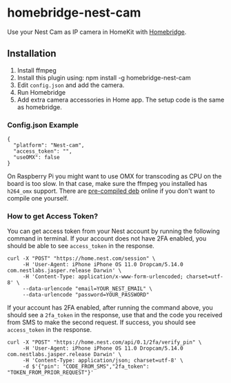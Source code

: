 # homebridge-nest-cam

Use your Nest Cam as IP camera in HomeKit with [Homebridge](https://github.com/nfarina/homebridge).

## Installation

1. Install ffmpeg
2. Install this plugin using: npm install -g homebridge-nest-cam
3. Edit ``config.json`` and add the camera.
3. Run Homebridge
4. Add extra camera accessories in Home app. The setup code is the same as homebridge.

### Config.json Example

    {
      "platform": "Nest-cam",
      "access_token": "",
      "useOMX": false
    }
    
On Raspberry Pi you might want to use OMX for transcoding as CPU on the board is too slow. In that case, make sure the ffmpeg you installed has `h264_omx` support. There are [pre-compiled deb](https://github.com/legotheboss/homebridge-camera-ffmpeg-omx) online if you don't want to compile one yourself.

### How to get Access Token?

You can get access token from your Nest account by running the following command in terminal. If your account does not have 2FA enabled, you should be able to see `access_token` in the response.

```
curl -X "POST" "https://home.nest.com/session" \
     -H 'User-Agent: iPhone iPhone OS 11.0 Dropcam/5.14.0 com.nestlabs.jasper.release Darwin' \
     -H 'Content-Type: application/x-www-form-urlencoded; charset=utf-8' \
     --data-urlencode "email=YOUR_NEST_EMAIL" \
     --data-urlencode "password=YOUR_PASSWORD"
```

If your account has 2FA enabled, after running the command above, you should see a `2fa_token` in the response, use that and the code you received from SMS to make the second request. If success, you should see `access_token` in the response.

```
curl -X "POST" "https://home.nest.com/api/0.1/2fa/verify_pin" \
     -H 'User-Agent: iPhone iPhone OS 11.0 Dropcam/5.14.0 com.nestlabs.jasper.release Darwin' \
     -H 'Content-Type: application/json; charset=utf-8' \
     -d $'{"pin": "CODE_FROM_SMS","2fa_token": "TOKEN_FROM_PRIOR_REQUEST"}'
```